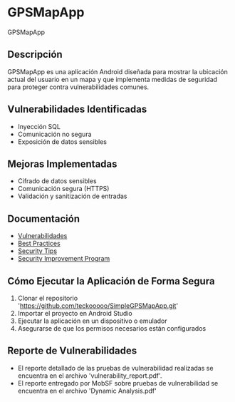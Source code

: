# GPSMapApp
GPSMapApp
## Descripción
GPSMapApp es una aplicación Android diseñada para mostrar la ubicación actual del usuario en un mapa y que implementa medidas de seguridad para proteger contra vulnerabilidades comunes.

## Vulnerabilidades Identificadas
- Inyección SQL
- Comunicación no segura
- Exposición de datos sensibles

## Mejoras Implementadas
- Cifrado de datos sensibles
- Comunicación segura (HTTPS)
- Validación y sanitización de entradas

## Documentación
- [Vulnerabilidades](vulnerabilities.md)
- [Best Practices](best_practices.md)
- [Security Tips](security_tips.md)
- [Security Improvement Program](security_improvement_program.md)

## Cómo Ejecutar la Aplicación de Forma Segura
1. Clonar el repositorio 'https://github.com/teckooooo/SimpleGPSMapApp.git'
2. Importar el proyecto en Android Studio
3. Ejecutar la aplicación en un dispositivo o emulador
4. Asegurarse de que los permisos necesarios están configurados

## Reporte de Vulnerabilidades
- El reporte detallado de las pruebas de vulnerabilidad realizadas se encuentra en el archivo 'vulnerability_report.pdf'.
- El reporte entregado por MobSF sobre pruebas de vulnerabilidad se encuentra en el archivo 'Dynamic Analysis.pdf'
